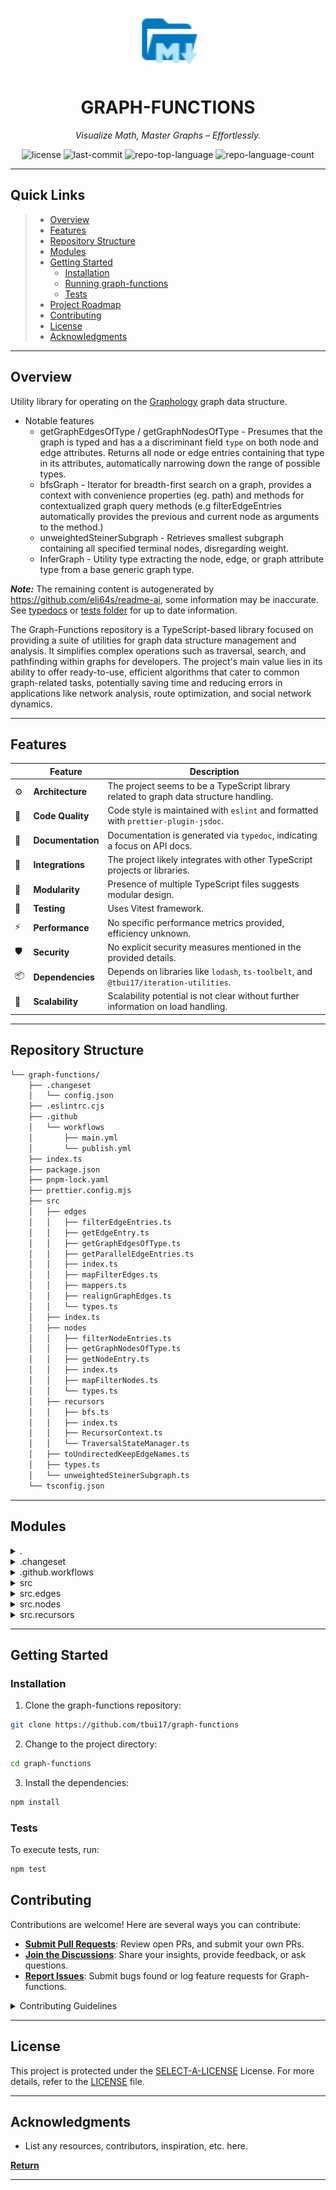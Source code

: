 <p align="center">
  <img src="https://raw.githubusercontent.com/PKief/vscode-material-icon-theme/ec559a9f6bfd399b82bb44393651661b08aaf7ba/icons/folder-markdown-open.svg" width="100" />
</p>
<p align="center">
    <h1 align="center">GRAPH-FUNCTIONS</h1>
</p>
<p align="center">
    <em>Visualize Math, Master Graphs – Effortlessly.</em>
</p>
<p align="center">
	<img src="https://img.shields.io/github/license/tbui17/graph-functions?style=default&color=0080ff" alt="license">
	<img src="https://img.shields.io/github/last-commit/tbui17/graph-functions?style=default&color=0080ff" alt="last-commit">
	<img src="https://img.shields.io/github/languages/top/tbui17/graph-functions?style=default&color=0080ff" alt="repo-top-language">
	<img src="https://img.shields.io/github/languages/count/tbui17/graph-functions?style=default&color=0080ff" alt="repo-language-count">
<p>
<p align="center">
	<!-- default option, no dependency badges. -->
</p>
<hr>

##  Quick Links

> - [ Overview](#-overview)
> - [ Features](#-features)
> - [ Repository Structure](#-repository-structure)
> - [ Modules](#-modules)
> - [ Getting Started](#-getting-started)
>     - [ Installation](#-installation)
>     - [ Running graph-functions](#-running-graph-functions)
>     - [ Tests](#-tests)
> - [ Project Roadmap](#-project-roadmap)
> - [ Contributing](#-contributing)
> - [ License](#-license)
> - [ Acknowledgments](#-acknowledgments)

---

##  Overview

Utility library for operating on the [Graphology](https://graphology.github.io/) graph data structure.

- Notable features
  - getGraphEdgesOfType / getGraphNodesOfType - Presumes that the graph is typed and has a a discriminant field ```type``` on both node and edge attributes. Returns all node or edge entries containing that type in its attributes, automatically narrowing down the range of possible types.
  - bfsGraph - Iterator for breadth-first search on a graph, provides a context with convenience properties (eg. path) and methods for contextualized graph query methods (e.g filterEdgeEntries automatically provides the previous and current node as arguments to the method.)
  - unweightedSteinerSubgraph - Retrieves smallest subgraph containing all specified terminal nodes, disregarding weight.
  - InferGraph - Utility type extracting the node, edge, or graph attribute type from a base generic graph type.

***Note:*** The remaining content is autogenerated by https://github.com/eli64s/readme-ai, some information may be inaccurate. See [typedocs](https://tbui17.github.io/graph-functions/) or [tests folder](https://github.com/tbui17/graph-functions/tree/main/src/tests) for up to date information.

The Graph-Functions repository is a TypeScript-based library focused on providing a suite of utilities for graph data structure management and analysis. It simplifies complex operations such as traversal, search, and pathfinding within graphs for developers. The project's main value lies in its ability to offer ready-to-use, efficient algorithms that cater to common graph-related tasks, potentially saving time and reducing errors in applications like network analysis, route optimization, and social network dynamics.

---

##  Features

|    | Feature           | Description                                                                           |
|----|-------------------|---------------------------------------------------------------------------------------|
| ⚙️  | **Architecture**  | The project seems to be a TypeScript library related to graph data structure handling. |
| 🔩 | **Code Quality**  | Code style is maintained with `eslint` and formatted with `prettier-plugin-jsdoc`.     |
| 📄 | **Documentation** | Documentation is generated via `typedoc`, indicating a focus on API docs.              |
| 🔌 | **Integrations**  | The project likely integrates with other TypeScript projects or libraries.             |
| 🧩 | **Modularity**    | Presence of multiple TypeScript files suggests modular design.                         |
| 🧪 | **Testing**       | Uses Vitest framework.                        |
| ⚡️  | **Performance**   | No specific performance metrics provided, efficiency unknown.                          |
| 🛡️ | **Security**      | No explicit security measures mentioned in the provided details.                       |
| 📦 | **Dependencies**  | Depends on libraries like `lodash`, `ts-toolbelt`, and `@tbui17/iteration-utilities`.  |
| 🚀 | **Scalability**   | Scalability potential is not clear without further information on load handling.       |


---

##  Repository Structure

```sh
└── graph-functions/
    ├── .changeset
    │   └── config.json
    ├── .eslintrc.cjs
    ├── .github
    │   └── workflows
    │       ├── main.yml
    │       └── publish.yml
    ├── index.ts
    ├── package.json
    ├── pnpm-lock.yaml
    ├── prettier.config.mjs
    ├── src
    │   ├── edges
    │   │   ├── filterEdgeEntries.ts
    │   │   ├── getEdgeEntry.ts
    │   │   ├── getGraphEdgesOfType.ts
    │   │   ├── getParallelEdgeEntries.ts
    │   │   ├── index.ts
    │   │   ├── mapFilterEdges.ts
    │   │   ├── mappers.ts
    │   │   ├── realignGraphEdges.ts
    │   │   └── types.ts
    │   ├── index.ts
    │   ├── nodes
    │   │   ├── filterNodeEntries.ts
    │   │   ├── getGraphNodesOfType.ts
    │   │   ├── getNodeEntry.ts
    │   │   ├── index.ts
    │   │   ├── mapFilterNodes.ts
    │   │   └── types.ts
    │   ├── recursors
    │   │   ├── bfs.ts
    │   │   ├── index.ts
    │   │   ├── RecursorContext.ts
    │   │   └── TraversalStateManager.ts
    │   ├── toUndirectedKeepEdgeNames.ts
    │   ├── types.ts
    │   └── unweightedSteinerSubgraph.ts
    └── tsconfig.json
```

---

##  Modules

<details closed><summary>.</summary>

| File                                                                                             | Summary                                                                                                                                                                                                                                                                                                  |
| ---                                                                                              | ---                                                                                                                                                                                                                                                                                                      |
| [.eslintrc.cjs](https://github.com/tbui17/graph-functions/blob/master/.eslintrc.cjs)             | The code snippet configures eslint for TypeScript enforcement in a library focused on graph data structure manipulation.                                                                                                                                                                                 |
| [index.ts](https://github.com/tbui17/graph-functions/blob/master/index.ts)                       | The `index.ts` file acts as an entry point, re-exporting functionalities from the source internals, aligning with the repository's focus on graph data structure manipulations.                                                                                                                          |
| [package.json](https://github.com/tbui17/graph-functions/blob/master/package.json)               | This codebase provides graph manipulation and traversal utilities as a library, with functions focusing on nodes, edges, and recursive searches within graph data structures. It's built in TypeScript, follows modern JS ecosystem practices, and includes automated workflows for testing and release. |
| [pnpm-lock.yaml](https://github.com/tbui17/graph-functions/blob/master/pnpm-lock.yaml)           | This code snippet is part of a graph-related utilities library, managing configurations for changesets, linting, and continuous integration workflows, focusing on automated code quality and publishing processes.                                                                                      |
| [prettier.config.mjs](https://github.com/tbui17/graph-functions/blob/master/prettier.config.mjs) | The `prettier.config.mjs` configures code formatting for the graph-related function library, ensuring consistent styling across the repository.                                                                                                                                                          |
| [tsconfig.json](https://github.com/tbui17/graph-functions/blob/master/tsconfig.json)             | The `tsconfig.json` sets TypeScript compiler options for strict type-checking and ESNext features, optimizing the graph library for robust development.                                                                                                                                                  |

</details>

<details closed><summary>.changeset</summary>

| File                                                                                        | Summary                                                                                                                                                    |
| ---                                                                                         | ---                                                                                                                                                        |
| [config.json](https://github.com/tbui17/graph-functions/blob/master/.changeset\config.json) | The code manages a graph utility library within a Node.js ecosystem, automating changelog generation and enforcing consistent code style and CI workflows. |

</details>

<details closed><summary>.github.workflows</summary>

| File                                                                                               | Summary                                                                                                                                           |
| ---                                                                                                | ---                                                                                                                                               |
| [main.yml](https://github.com/tbui17/graph-functions/blob/master/.github\workflows\main.yml)       | Continuous Integration setup for graph-functions repo, automating tests, linting, and build on push to any branch.                                |
| [publish.yml](https://github.com/tbui17/graph-functions/blob/master/.github\workflows\publish.yml) | The publish.yml workflow automates package deployment when the main branch updates or CI succeeds, using concurrency to manage simultaneous runs. |

</details>

<details closed><summary>src</summary>

| File                                                                                                                   | Summary                                                                                                                                                                                   |
| ---                                                                                                                    | ---                                                                                                                                                                                       |
| [index.ts](https://github.com/tbui17/graph-functions/blob/master/src\index.ts)                                         | The `src/index.ts` serves as the central export hub for the graph-functions library, consolidating utilities for graph edges, nodes, traversal algorithms, and specific graph operations. |
| [toUndirectedKeepEdgeNames.ts](https://github.com/tbui17/graph-functions/blob/master/src\toUndirectedKeepEdgeNames.ts) | This snippet provides a utility within the graph-functions module to convert directed graphs to undirected while preserving edge key names.                                               |
| [types.ts](https://github.com/tbui17/graph-functions/blob/master/src\types.ts)                                         | Types module for a graph-oriented library, provides type inference for nodes, edges, and graph attributes based on the Graphology library's types.                                        |
| [unweightedSteinerSubgraph.ts](https://github.com/tbui17/graph-functions/blob/master/src\unweightedSteinerSubgraph.ts) | This code provides a function to compute the unweighted Steiner subgraph in a graph architecture, ensuring it contains specified nodes and handles disconnections with a custom error.    |

</details>

<details closed><summary>src.edges</summary>

| File                                                                                                                   | Summary                                                                                                                                                                                                                 |
| ---                                                                                                                    | ---                                                                                                                                                                                                                     |
| [filterEdgeEntries.ts](https://github.com/tbui17/graph-functions/blob/master/src\edges\filterEdgeEntries.ts)           | The `filterEdgeEntries.ts` file provides a utility to filter edges in a graph based on specified criteria, crucial for graph traversal and manipulation within the graph-functions library.                             |
| [getEdgeEntry.ts](https://github.com/tbui17/graph-functions/blob/master/src\edges\getEdgeEntry.ts)                     | The `getEdgeEntry` function retrieves detailed data for a graph edge, integral to edge-related operations in the graph-processing library.                                                                              |
| [getGraphEdgesOfType.ts](https://github.com/tbui17/graph-functions/blob/master/src\edges\getGraphEdgesOfType.ts)       | The `getGraphEdgesOfType.ts` module provides utilities to filter and retrieve edges from a graph data structure based on type specifications, integral to the graph-functions library's edge manipulation capabilities. |
| [getParallelEdgeEntries.ts](https://github.com/tbui17/graph-functions/blob/master/src\edges\getParallelEdgeEntries.ts) | This module identifies and groups parallel edges within a graph data structure, utilizing the graphology library and lodash for processing.                                                                             |
| [index.ts](https://github.com/tbui17/graph-functions/blob/master/src\edges\index.ts)                                   | The file serves as a central export hub for edge-related utilities in a graph manipulation library.                                                                                                                     |
| [mapFilterEdges.ts](https://github.com/tbui17/graph-functions/blob/master/src\edges\mapFilterEdges.ts)                 | The snippet provides utility functions for mapping and filtering a graph's edges based on custom criteria, crucial for graph manipulation within the architecture.                                                      |
| [mappers.ts](https://github.com/tbui17/graph-functions/blob/master/src\edges\mappers.ts)                               | The code provides edge transformation utilities within a graph manipulation library, aligning edges and mapping iteration parameters to standardized structures.                                                        |
| [realignGraphEdges.ts](https://github.com/tbui17/graph-functions/blob/master/src\edges\realignGraphEdges.ts)           | The code provides functionality to realign graph edges within a graph data structure, based on node types or custom filters, altering the graph's edge directionality.                                                  |
| [types.ts](https://github.com/tbui17/graph-functions/blob/master/src\edges\types.ts)                                   | Defines edge-related TypeScript types for graph manipulation functions, integral to enforcing type safety and facilitating edge operations within the graph library.                                                    |

</details>

<details closed><summary>src.nodes</summary>

| File                                                                                                             | Summary                                                                                                                                                                                                  |
| ---                                                                                                              | ---                                                                                                                                                                                                      |
| [filterNodeEntries.ts](https://github.com/tbui17/graph-functions/blob/master/src\nodes\filterNodeEntries.ts)     | This code provides a utility to filter nodes in a graph, returning nodes that meet criteria defined by a provided filter function. It's part of a graph manipulation library.                            |
| [getGraphNodesOfType.ts](https://github.com/tbui17/graph-functions/blob/master/src\nodes\getGraphNodesOfType.ts) | The `getGraphNodesOfType.ts` provides functionality for retrieving nodes by type from a graph, supporting both individual and multiple type queries.                                                     |
| [getNodeEntry.ts](https://github.com/tbui17/graph-functions/blob/master/src\nodes\getNodeEntry.ts)               | This snippet defines `getNodeEntry`, a utility fetching node details from a graph, pivotal for node data retrieval within the graph library.                                                             |
| [index.ts](https://github.com/tbui17/graph-functions/blob/master/src\nodes\index.ts)                             | This code serves as an export hub for node-related functionalities within a graph manipulation library, streamlining the repository's module structure.                                                  |
| [mapFilterNodes.ts](https://github.com/tbui17/graph-functions/blob/master/src\nodes\mapFilterNodes.ts)           | The `mapFilterNodes.ts` module provides a utility for transforming and selectively including nodes from a graph based on custom logic defined in a mapper function, within a graph manipulation library. |
| [types.ts](https://github.com/tbui17/graph-functions/blob/master/src\nodes\types.ts)                             | Defines types for node-related operations in a graph architecture, focusing on type-based filtering and retrieval.                                                                                       |

</details>

<details closed><summary>src.recursors</summary>

| File                                                                                                                     | Summary                                                                                                                                                                                                                |
| ---                                                                                                                      | ---                                                                                                                                                                                                                    |
| [bfs.ts](https://github.com/tbui17/graph-functions/blob/master/src\recursors\bfs.ts)                                     | This code provides a breadth-first search (BFS) utility for traversing graphs, handling directed/undirected and partial traversals with customizable neighbor iteration strategies within the graph-functions library. |
| [index.ts](https://github.com/tbui17/graph-functions/blob/master/src\recursors\index.ts)                                 | The `src/recursors/index.ts` centralizes exports of graph traversal functionalities for the graph utility library.                                                                                                     |
| [RecursorContext.ts](https://github.com/tbui17/graph-functions/blob/master/src\recursors\RecursorContext.ts)             | The `RecursorContext` class provides a context for graph traversal operations within the graph-functions library, managing node and edge data access and manipulation for specific graph recursion scenarios.          |
| [TraversalStateManager.ts](https://github.com/tbui17/graph-functions/blob/master/src\recursors\TraversalStateManager.ts) | The `TraversalStateManager` manages state for graph traversal algorithms, tracking visited nodes, paths, and handling cycles within the `graph-functions` library.                                                     |

</details>

---

##  Getting Started

###  Installation

1. Clone the graph-functions repository:

```sh
git clone https://github.com/tbui17/graph-functions
```

2. Change to the project directory:

```sh
cd graph-functions
```

3. Install the dependencies:

```sh
npm install
```

###  Tests

To execute tests, run:

```sh
npm test
```

##  Contributing

Contributions are welcome! Here are several ways you can contribute:

- **[Submit Pull Requests](https://github/tbui17/graph-functions/blob/main/CONTRIBUTING.md)**: Review open PRs, and submit your own PRs.
- **[Join the Discussions](https://github/tbui17/graph-functions/discussions)**: Share your insights, provide feedback, or ask questions.
- **[Report Issues](https://github/tbui17/graph-functions/issues)**: Submit bugs found or log feature requests for Graph-functions.

<details closed>
    <summary>Contributing Guidelines</summary>

1. **Fork the Repository**: Start by forking the project repository to your GitHub account.
2. **Clone Locally**: Clone the forked repository to your local machine using a Git client.
   ```sh
   git clone https://github.com/tbui17/graph-functions
   ```
3. **Create a New Branch**: Always work on a new branch, giving it a descriptive name.
   ```sh
   git checkout -b new-feature-x
   ```
4. **Make Your Changes**: Develop and test your changes locally.
5. **Commit Your Changes**: Commit with a clear message describing your updates.
   ```sh
   git commit -m 'Implemented new feature x.'
   ```
6. **Push to GitHub**: Push the changes to your forked repository.
   ```sh
   git push origin new-feature-x
   ```
7. **Submit a Pull Request**: Create a PR against the original project repository. Clearly describe the changes and their motivations.

Once your PR is reviewed and approved, it will be merged into the main branch.

</details>

---

##  License

This project is protected under the [SELECT-A-LICENSE](https://choosealicense.com/licenses) License. For more details, refer to the [LICENSE](https://choosealicense.com/licenses/) file.

---

##  Acknowledgments

- List any resources, contributors, inspiration, etc. here.

[**Return**](#-quick-links)

---
